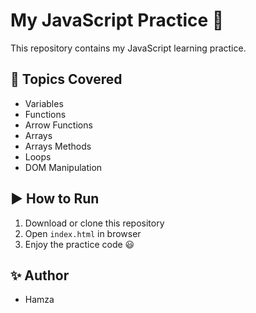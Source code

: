 # My JavaScript Practice 🚀

This repository contains my JavaScript learning practice.

## 📂 Topics Covered
- Variables
- Functions
- Arrow Functions
- Arrays
- Arrays Methods
- Loops
- DOM Manipulation

## ▶️ How to Run
1. Download or clone this repository
2. Open `index.html` in browser
3. Enjoy the practice code 😃

## ✨ Author
- Hamza
